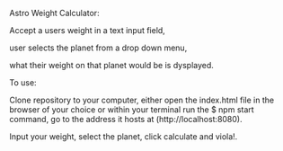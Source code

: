 Astro Weight Calculator: 

Accept a users weight in a text input field, 

user selects the planet from a drop down menu, 

what their weight on that planet would be is dysplayed. 

To use: 

Clone repository to your computer, either open the index.html file in the browser of your choice or 
within your terminal run the $ npm start command, go to the address it hosts at (http://localhost:8080).

Input your weight, select the planet, click calculate and viola!.  


